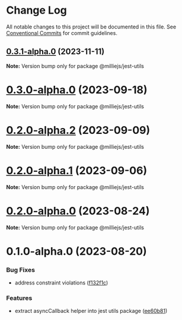 # Change Log

All notable changes to this project will be documented in this file.
See [Conventional Commits](https://conventionalcommits.org) for commit guidelines.

## [0.3.1-alpha.0](https://github.com/sbonami/milliejs/compare/v0.3.0-alpha.0...v0.3.1-alpha.0) (2023-11-11)

**Note:** Version bump only for package @milliejs/jest-utils





# [0.3.0-alpha.0](https://github.com/sbonami/milliejs/compare/v0.2.0-alpha.2...v0.3.0-alpha.0) (2023-09-18)

**Note:** Version bump only for package @milliejs/jest-utils





# [0.2.0-alpha.2](https://github.com/sbonami/milliejs/compare/v0.2.0-alpha.1...v0.2.0-alpha.2) (2023-09-09)

**Note:** Version bump only for package @milliejs/jest-utils





# [0.2.0-alpha.1](https://github.com/sbonami/milliejs/compare/v0.2.0-alpha.0...v0.2.0-alpha.1) (2023-09-06)

**Note:** Version bump only for package @milliejs/jest-utils





# [0.2.0-alpha.0](https://github.com/sbonami/milliejs/compare/v0.1.0-alpha.0...v0.2.0-alpha.0) (2023-08-24)

**Note:** Version bump only for package @milliejs/jest-utils





# 0.1.0-alpha.0 (2023-08-20)


### Bug Fixes

* address constraint violations ([f132f1c](https://github.com/sbonami/milliejs/commit/f132f1ce1cdf52a0faba3529d88e587bda425b15))


### Features

* extract asyncCallback helper into jest utils package ([ee60b81](https://github.com/sbonami/milliejs/commit/ee60b8150eb2feb6e99409ca54dc25b95f7bb149))
